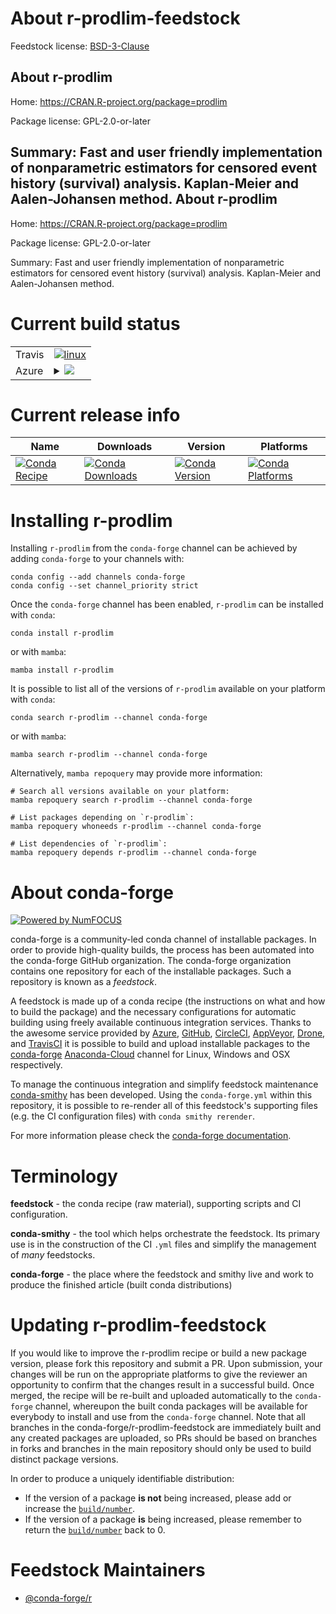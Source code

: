 About r-prodlim-feedstock
=========================

Feedstock license: [BSD-3-Clause](https://github.com/conda-forge/r-prodlim-feedstock/blob/main/LICENSE.txt)

About r-prodlim
---------------

Home: https://CRAN.R-project.org/package=prodlim

Package license: GPL-2.0-or-later

Summary: Fast and user friendly implementation of nonparametric estimators for censored event history (survival) analysis. Kaplan-Meier and Aalen-Johansen method.
About r-prodlim
---------------

Home: https://CRAN.R-project.org/package=prodlim

Package license: GPL-2.0-or-later

Summary: Fast and user friendly implementation of nonparametric estimators for censored event history (survival) analysis. Kaplan-Meier and Aalen-Johansen method.

Current build status
====================


<table><tr>
    <td>Travis</td>
    <td>
      <a href="https://app.travis-ci.com/conda-forge/r-prodlim-feedstock">
        <img alt="linux" src="https://img.shields.io/travis/com/conda-forge/r-prodlim-feedstock/main.svg?label=Linux">
      </a>
    </td>
  </tr>
    
  <tr>
    <td>Azure</td>
    <td>
      <details>
        <summary>
          <a href="https://dev.azure.com/conda-forge/feedstock-builds/_build/latest?definitionId=1464&branchName=main">
            <img src="https://dev.azure.com/conda-forge/feedstock-builds/_apis/build/status/r-prodlim-feedstock?branchName=main">
          </a>
        </summary>
        <table>
          <thead><tr><th>Variant</th><th>Status</th></tr></thead>
          <tbody><tr>
              <td>linux_64_r_base4.1</td>
              <td>
                <a href="https://dev.azure.com/conda-forge/feedstock-builds/_build/latest?definitionId=1464&branchName=main">
                  <img src="https://dev.azure.com/conda-forge/feedstock-builds/_apis/build/status/r-prodlim-feedstock?branchName=main&jobName=linux&configuration=linux%20linux_64_r_base4.1" alt="variant">
                </a>
              </td>
            </tr><tr>
              <td>linux_64_r_base4.2</td>
              <td>
                <a href="https://dev.azure.com/conda-forge/feedstock-builds/_build/latest?definitionId=1464&branchName=main">
                  <img src="https://dev.azure.com/conda-forge/feedstock-builds/_apis/build/status/r-prodlim-feedstock?branchName=main&jobName=linux&configuration=linux%20linux_64_r_base4.2" alt="variant">
                </a>
              </td>
            </tr><tr>
              <td>linux_aarch64_r_base4.1</td>
              <td>
                <a href="https://dev.azure.com/conda-forge/feedstock-builds/_build/latest?definitionId=1464&branchName=main">
                  <img src="https://dev.azure.com/conda-forge/feedstock-builds/_apis/build/status/r-prodlim-feedstock?branchName=main&jobName=linux&configuration=linux%20linux_aarch64_r_base4.1" alt="variant">
                </a>
              </td>
            </tr><tr>
              <td>linux_aarch64_r_base4.2</td>
              <td>
                <a href="https://dev.azure.com/conda-forge/feedstock-builds/_build/latest?definitionId=1464&branchName=main">
                  <img src="https://dev.azure.com/conda-forge/feedstock-builds/_apis/build/status/r-prodlim-feedstock?branchName=main&jobName=linux&configuration=linux%20linux_aarch64_r_base4.2" alt="variant">
                </a>
              </td>
            </tr><tr>
              <td>linux_ppc64le_r_base4.1</td>
              <td>
                <a href="https://dev.azure.com/conda-forge/feedstock-builds/_build/latest?definitionId=1464&branchName=main">
                  <img src="https://dev.azure.com/conda-forge/feedstock-builds/_apis/build/status/r-prodlim-feedstock?branchName=main&jobName=linux&configuration=linux%20linux_ppc64le_r_base4.1" alt="variant">
                </a>
              </td>
            </tr><tr>
              <td>linux_ppc64le_r_base4.2</td>
              <td>
                <a href="https://dev.azure.com/conda-forge/feedstock-builds/_build/latest?definitionId=1464&branchName=main">
                  <img src="https://dev.azure.com/conda-forge/feedstock-builds/_apis/build/status/r-prodlim-feedstock?branchName=main&jobName=linux&configuration=linux%20linux_ppc64le_r_base4.2" alt="variant">
                </a>
              </td>
            </tr><tr>
              <td>osx_64_r_base4.1</td>
              <td>
                <a href="https://dev.azure.com/conda-forge/feedstock-builds/_build/latest?definitionId=1464&branchName=main">
                  <img src="https://dev.azure.com/conda-forge/feedstock-builds/_apis/build/status/r-prodlim-feedstock?branchName=main&jobName=osx&configuration=osx%20osx_64_r_base4.1" alt="variant">
                </a>
              </td>
            </tr><tr>
              <td>osx_64_r_base4.2</td>
              <td>
                <a href="https://dev.azure.com/conda-forge/feedstock-builds/_build/latest?definitionId=1464&branchName=main">
                  <img src="https://dev.azure.com/conda-forge/feedstock-builds/_apis/build/status/r-prodlim-feedstock?branchName=main&jobName=osx&configuration=osx%20osx_64_r_base4.2" alt="variant">
                </a>
              </td>
            </tr><tr>
              <td>osx_arm64_r_base4.1</td>
              <td>
                <a href="https://dev.azure.com/conda-forge/feedstock-builds/_build/latest?definitionId=1464&branchName=main">
                  <img src="https://dev.azure.com/conda-forge/feedstock-builds/_apis/build/status/r-prodlim-feedstock?branchName=main&jobName=osx&configuration=osx%20osx_arm64_r_base4.1" alt="variant">
                </a>
              </td>
            </tr><tr>
              <td>osx_arm64_r_base4.2</td>
              <td>
                <a href="https://dev.azure.com/conda-forge/feedstock-builds/_build/latest?definitionId=1464&branchName=main">
                  <img src="https://dev.azure.com/conda-forge/feedstock-builds/_apis/build/status/r-prodlim-feedstock?branchName=main&jobName=osx&configuration=osx%20osx_arm64_r_base4.2" alt="variant">
                </a>
              </td>
            </tr><tr>
              <td>win_64</td>
              <td>
                <a href="https://dev.azure.com/conda-forge/feedstock-builds/_build/latest?definitionId=1464&branchName=main">
                  <img src="https://dev.azure.com/conda-forge/feedstock-builds/_apis/build/status/r-prodlim-feedstock?branchName=main&jobName=win&configuration=win%20win_64_" alt="variant">
                </a>
              </td>
            </tr>
          </tbody>
        </table>
      </details>
    </td>
  </tr>
</table>

Current release info
====================

| Name | Downloads | Version | Platforms |
| --- | --- | --- | --- |
| [![Conda Recipe](https://img.shields.io/badge/recipe-r--prodlim-green.svg)](https://anaconda.org/conda-forge/r-prodlim) | [![Conda Downloads](https://img.shields.io/conda/dn/conda-forge/r-prodlim.svg)](https://anaconda.org/conda-forge/r-prodlim) | [![Conda Version](https://img.shields.io/conda/vn/conda-forge/r-prodlim.svg)](https://anaconda.org/conda-forge/r-prodlim) | [![Conda Platforms](https://img.shields.io/conda/pn/conda-forge/r-prodlim.svg)](https://anaconda.org/conda-forge/r-prodlim) |

Installing r-prodlim
====================

Installing `r-prodlim` from the `conda-forge` channel can be achieved by adding `conda-forge` to your channels with:

```
conda config --add channels conda-forge
conda config --set channel_priority strict
```

Once the `conda-forge` channel has been enabled, `r-prodlim` can be installed with `conda`:

```
conda install r-prodlim
```

or with `mamba`:

```
mamba install r-prodlim
```

It is possible to list all of the versions of `r-prodlim` available on your platform with `conda`:

```
conda search r-prodlim --channel conda-forge
```

or with `mamba`:

```
mamba search r-prodlim --channel conda-forge
```

Alternatively, `mamba repoquery` may provide more information:

```
# Search all versions available on your platform:
mamba repoquery search r-prodlim --channel conda-forge

# List packages depending on `r-prodlim`:
mamba repoquery whoneeds r-prodlim --channel conda-forge

# List dependencies of `r-prodlim`:
mamba repoquery depends r-prodlim --channel conda-forge
```


About conda-forge
=================

[![Powered by
NumFOCUS](https://img.shields.io/badge/powered%20by-NumFOCUS-orange.svg?style=flat&colorA=E1523D&colorB=007D8A)](https://numfocus.org)

conda-forge is a community-led conda channel of installable packages.
In order to provide high-quality builds, the process has been automated into the
conda-forge GitHub organization. The conda-forge organization contains one repository
for each of the installable packages. Such a repository is known as a *feedstock*.

A feedstock is made up of a conda recipe (the instructions on what and how to build
the package) and the necessary configurations for automatic building using freely
available continuous integration services. Thanks to the awesome service provided by
[Azure](https://azure.microsoft.com/en-us/services/devops/), [GitHub](https://github.com/),
[CircleCI](https://circleci.com/), [AppVeyor](https://www.appveyor.com/),
[Drone](https://cloud.drone.io/welcome), and [TravisCI](https://travis-ci.com/)
it is possible to build and upload installable packages to the
[conda-forge](https://anaconda.org/conda-forge) [Anaconda-Cloud](https://anaconda.org/)
channel for Linux, Windows and OSX respectively.

To manage the continuous integration and simplify feedstock maintenance
[conda-smithy](https://github.com/conda-forge/conda-smithy) has been developed.
Using the ``conda-forge.yml`` within this repository, it is possible to re-render all of
this feedstock's supporting files (e.g. the CI configuration files) with ``conda smithy rerender``.

For more information please check the [conda-forge documentation](https://conda-forge.org/docs/).

Terminology
===========

**feedstock** - the conda recipe (raw material), supporting scripts and CI configuration.

**conda-smithy** - the tool which helps orchestrate the feedstock.
                   Its primary use is in the construction of the CI ``.yml`` files
                   and simplify the management of *many* feedstocks.

**conda-forge** - the place where the feedstock and smithy live and work to
                  produce the finished article (built conda distributions)


Updating r-prodlim-feedstock
============================

If you would like to improve the r-prodlim recipe or build a new
package version, please fork this repository and submit a PR. Upon submission,
your changes will be run on the appropriate platforms to give the reviewer an
opportunity to confirm that the changes result in a successful build. Once
merged, the recipe will be re-built and uploaded automatically to the
`conda-forge` channel, whereupon the built conda packages will be available for
everybody to install and use from the `conda-forge` channel.
Note that all branches in the conda-forge/r-prodlim-feedstock are
immediately built and any created packages are uploaded, so PRs should be based
on branches in forks and branches in the main repository should only be used to
build distinct package versions.

In order to produce a uniquely identifiable distribution:
 * If the version of a package **is not** being increased, please add or increase
   the [``build/number``](https://docs.conda.io/projects/conda-build/en/latest/resources/define-metadata.html#build-number-and-string).
 * If the version of a package **is** being increased, please remember to return
   the [``build/number``](https://docs.conda.io/projects/conda-build/en/latest/resources/define-metadata.html#build-number-and-string)
   back to 0.

Feedstock Maintainers
=====================

* [@conda-forge/r](https://github.com/conda-forge/r/)

